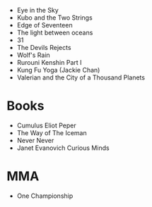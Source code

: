 
* Eye in the Sky
* Kubo and the Two Strings
* Edge of Seventeen
* The light between oceans
* 31
* The Devils Rejects
* Wolf's Rain
* Rurouni Kenshin Part I
* Kung Fu Yoga (Jackie Chan)
* Valerian and the City of a Thousand Planets


# Books
* Cumulus Eliot Peper
* The Way of The Iceman
* Never Never
* Janet Evanovich Curious Minds 


# MMA
* One Championship
